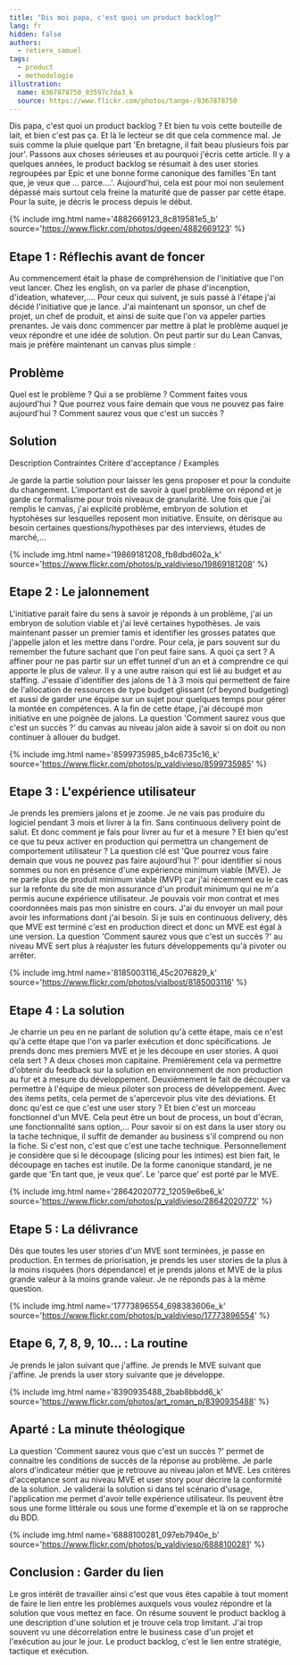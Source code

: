 ```yaml
---
title: "Dis moi papa, c'est quoi un product backlog?"
lang: fr
hidden: false
authors:
  - retiere_samuel
tags:
  - product
  - methodologie
illustration:
  name: 8367878750_93597c7da3_k
  source: https://www.flickr.com/photos/tango-/8367878750
---
```


Dis papa, c'est quoi un product backlog ? Et bien tu vois cette bouteille de lait, et bien c'est pas ça. Et là le lecteur se dit que cela commence mal. Je suis comme la pluie quelque part 'En bretagne, il fait beau plusieurs fois par jour'. Passons aux choses sérieuses et au pourquoi j'écris cette article. Il y a quelques années, le product backlog se résumait à des user stories regroupées par Epic et une bonne forme canonique des familles 'En tant que, je veux que ... parce....'. Aujourd'hui, cela est pour moi non seulement dépassé mais surtout cela freine la maturité que de passer par cette étape. Pour la suite, je décris le process depuis le début.

{% include img.html
    name='4882669123_8c819581e5_b'
    source='https://www.flickr.com/photos/dgeen/4882669123'
%}

## Etape 1 : Réflechis avant de foncer

Au commencement était la phase de compréhension de l'initiative que l'on veut lancer. Chez les english, on va parler de phase d'incenption, d'ideation, whatever,.... Pour ceux qui suivent, je suis passé à l'étape j'ai décidé l'initiative que je lance. J'ai maintenant un sponsor, un chef de projet, un chef de produit, et ainsi de suite que l'on va appeler parties prenantes. Je vais donc commencer par mettre à plat le problème auquel je veux répondre et une idée de solution. On peut partir sur du Lean Canvas, mais je préfère maintenant un canvas plus simple :

## Problème	
Quel est le problème ?
Qui a se problème ?
Comment faites vous aujourd'hui ?
Que pourrez vous faire demain que vous ne pouvez pas faire aujourd'hui ?
Comment saurez vous que c'est un succès ? 	

## Solution
Description
Contraintes
Critère d'acceptance / Examples

Je garde la partie solution pour laisser les gens proposer et pour la conduite du changement. L'important est de savoir à quel problème on répond et je garde ce formalisme pour trois niveaux de granularité. Une fois que j'ai remplis le canvas, j'ai explicité problème, embryon de solution et hyptohèses sur lesquelles reposent mon initiative. Ensuite, on dérisque au besoin certaines questions/hypothèses par des interviews, études de marché,...

{% include img.html
    name='19869181208_fb8dbd602a_k'
    source='https://www.flickr.com/photos/p_valdivieso/19869181208'
%}

## Etape 2 : Le jalonnement

L'initiative parait faire du sens à savoir je réponds à un problème, j'ai un embryon de solution viable et j'ai levé certaines hypothèses. Je vais maintenant passer un premier tamis et identifier les grosses patates que j'appelle jalon et les mettre dans l'ordre. Pour cela, je pars souvent sur du remember the future sachant que l'on peut faire sans. A quoi ça sert ? A affiner pour ne pas partir sur un effet tunnel d'un an et à comprendre ce qui apporte le plus de valeur. Il y a une autre raison qui est lié au budget et au staffing. J'essaie d'identifier des jalons de 1 à 3 mois qui permettent de faire de l'allocation de ressources de type budget glissant (cf beyond budgeting) et aussi de garder une équipe sur un sujet pour quelques temps pour gérer la montée en compétences. A la fin de cette étape, j'ai découpé mon initiative en une poignée de jalons. La question 'Comment saurez vous que c'est un succès ?' du canvas au niveau jalon aide à savoir si on doit ou non continuer à allouer du budget.

{% include img.html
    name='8599735985_b4c6735c16_k'
    source='https://www.flickr.com/photos/p_valdivieso/8599735985'
%}

## Etape 3 : L'expérience utilisateur

Je prends les premiers jalons et je zoome. Je ne vais pas produire du logiciel pendant 3 mois et livrer à la fin. Sans continuous delivery point de salut. Et donc comment je fais pour livrer au fur et à mesure ? Et bien qu'est ce que tu peux activer en production qui permettra un changement de comportement utilisateur ? La question clé est 'Que pourrez vous faire demain que vous ne pouvez pas faire aujourd'hui ?' pour identifier si nous sommes ou non en présence d'une expérience minimum viable (MVE). Je ne parle plus de produit minimum viable (MVP) car j'ai récemment eu le cas sur la refonte du site de mon assurance d'un produit minimum qui ne m'a permis aucune expérience utilisateur. Je pouvais voir mon contrat et mes coordonnées mais pas mon sinistre en cours. J'ai du envoyer un mail pour avoir les informations dont j'ai besoin. Si je suis en continuous delivery, dès que MVE est terminé c'est en production direct et donc un MVE est égal à une version. La question 'Comment saurez vous que c'est un succès ?' au niveau MVE sert plus à réajuster les futurs développements qu'à pivoter ou arrêter.

{% include img.html
    name='8185003116_45c2076829_k'
    source='https://www.flickr.com/photos/vialbost/8185003116'
%}

## Etape 4 : La solution

Je charrie un peu en ne parlant de solution qu'à cette étape, mais ce n'est qu'à cette étape que l'on va parler exécution et donc spécifications. Je prends donc mes premiers MVE et je les découpe en user stories. A quoi cela sert ? A deux choses mon capitaine. Premièrement cela va permettre d'obtenir du feedback sur la solution en environnement de non production au fur et à mesure du développement. Deuxièmement le fait de découper va permettre à l'équipe de mieux piloter son process de développement. Avec des items petits, cela permet de s'apercevoir plus vite des déviations. Et donc qu'est ce que c'est une user story ? Et bien c'est un morceau fonctionnel d'un MVE. Cela peut être un bout de process, un bout d'écran, une fonctionnalité sans option,... Pour savoir si on est dans la user story ou la tache technique, il suffit de demander au business s'il comprend ou non la fiche. Si c'est non, c'est que c'est une tache technique. Personnellement je considère que si le découpage (slicing pour les intimes) est bien fait, le découpage en taches est inutile. De la forme canonique standard, je ne garde que 'En tant que, je veux que'. Le 'parce que' est porté par le MVE.

{% include img.html
    name='28642020772_12059e6be6_k'
    source='https://www.flickr.com/photos/p_valdivieso/28642020772'
%}

## Etape 5 : La délivrance

Dès que toutes les user stories d'un MVE sont terminées, je passe en production. En termes de priorisation, je prends les user stories de la plus à la moins risquées (hors dépendance) et je prends jalons et MVE de la plus grande valeur à la moins grande valeur. Je ne réponds pas à la même question.

{% include img.html
    name='17773896554_698383606e_k'
    source='https://www.flickr.com/photos/p_valdivieso/17773896554'
%}

## Etape 6, 7, 8, 9, 10... : La routine

Je prends le jalon suivant que j'affine. Je prends le MVE suivant que j'affine. Je prends la user story suivante que je développe.

{% include img.html
    name='8390935488_2bab8bbdd6_k'
    source='https://www.flickr.com/photos/art_roman_p/8390935488'
%}

## Aparté : La minute théologique

La question 'Comment saurez vous que c'est un succès ?' permet de connaitre les conditions de succès de la réponse au problème. Je parle alors d'indicateur métier que je retrouve au niveau jalon et MVE. Les critères d'acceptance sont au niveau MVE et user story pour décrire la conformité de la solution. Je validerai la solution si dans tel scénario d'usage, l'application me permet d'avoir telle expérience utilisateur. Ils peuvent être sous une forme littérale ou sous une forme d'exemple et là on se rapproche du BDD.

{% include img.html
    name='6888100281_097eb7940e_b'
    source='https://www.flickr.com/photos/p_valdivieso/6888100281'
%}

## Conclusion : Garder du lien

Le gros intérêt de travailler ainsi c'est que vous êtes capable à tout moment de faire le lien entre les problèmes auxquels vous voulez répondre et la solution que vous mettez en face. On résume souvent le product backlog à une description d'une solution et je trouve cela trop limitant. J'ai trop souvent vu une décorrelation entre le business case d'un projet et l'exécution au jour le jour. Le product backlog, c'est le lien entre stratégie, tactique et exécution. 
